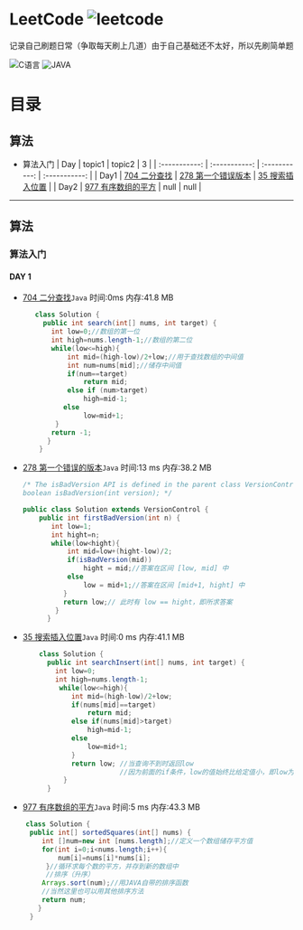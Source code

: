 # LeetCode  ![leetcode](https://user-images.githubusercontent.com/98816824/200170845-dfc5c614-3f1c-4450-a005-9871435b84c1.png)

记录自己刷题日常（争取每天刷上几道）由于自己基础还不太好，所以先刷简单题

![C语言](https://img.shields.io/badge/%E5%B8%B8%E7%94%A8%E8%AF%AD%E8%A8%80-C-blue)
![JAVA](https://img.shields.io/badge/%E5%B8%B8%E7%94%A8%E8%AF%AD%E8%A8%80-Java-critical)

# **目录**
 ## 算法
   * 算法入门
     |      Day    | topic1 | topic2 | 3 |
     | :-----------: | :-----------: | :-----------: | :-----------: |
     |    Day1     | [704 二分查找](#704) | [278 第一个错误版本](#278) | [35 搜索插入位置](#35) |
     |    Day2     | [977 有序数组的平方](#977) | null | null |
 

***

## 算法
 ### 算法入门
 #### DAY 1
 
 <a id = "704"></a>
     
  * [704 二分查找](https://leetcode.cn/problems/binary-search)`Java` 时间:0ms  内存:41.8 MB
     ```java
        class Solution {
          public int search(int[] nums, int target) {
            int low=0;//数组的第一位
            int high=nums.length-1;//数组的第二位
            while(low<=high){
                int mid=(high-low)/2+low;//用于查找数组的中间值
                int num=nums[mid];//储存中间值
                if(num==target)
                    return mid;
                else if (num>target)
                    high=mid-1;
               else
                    low=mid+1;
             }
            return -1;
           }
         }
     ```
     
 <a id = "278"></a>
     
   * [278 第一个错误的版本](https://leetcode.cn/problems/first-bad-version)`Java` 时间:13 ms  内存:38.2 MB
      ```java
      /* The isBadVersion API is defined in the parent class VersionControl.
      boolean isBadVersion(int version); */

      public class Solution extends VersionControl {
          public int firstBadVersion(int n) {
             int low=1;
             int hight=n;
             while(low<hight){ 
                 int mid=low+(hight-low)/2;
                 if(isBadVersion(mid))
                     hight = mid;//答案在区间 [low, mid] 中
                 else
                     low = mid+1;//答案在区间 [mid+1, hight] 中
                }
                return low;// 此时有 low == hight，即所求答案
              }
            } 
      ```
 
  <a id = "35"></a>
 
   * [35 搜索插入位置](https://leetcode.cn/problems/search-insert-position)`Java` 时间:0 ms  内存:41.1 MB
      ```java
          class Solution {
            public int searchInsert(int[] nums, int target) {
              int low=0;
              int high=nums.length-1;
               while(low<=high){
                  int mid=(high-low)/2+low;
                  if(nums[mid]==target)
                      return mid;
                  else if(nums[mid]>target)
                      high=mid-1;
                  else 
                      low=mid+1;
                  }
                  return low; //当查询不到时返回low
                              //因为前面的if条件，low的值始终比给定值小，即low为按顺序插入的位置
                }
            }
      ```
      
  <a id = "977"></a>    
    
   * [977 有序数组的平方](https://leetcode.cn/problems/squares-of-a-sorted-array)`Java` 时间:5 ms  内存:43.3 MB
   ```java
       class Solution {
        public int[] sortedSquares(int[] nums) {
           int []num=new int [nums.length];//定义一个数组储存平方值
           for(int i=0;i<nums.length;i++){
               num[i]=nums[i]*nums[i];
            }//循环求每个数的平方，并存到新的数组中
            //排序（升序）
           Arrays.sort(num);//用JAVA自带的排序函数
           //当然这里也可以用其他排序方法
           return num;
          }
        }
   ```
      
      
      
      
      
      
      
      
      
